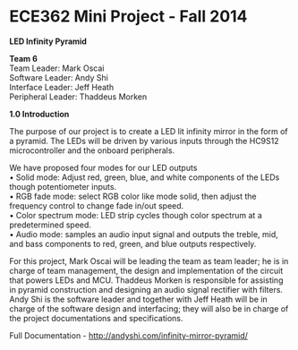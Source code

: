 ECE362 Mini Project - Fall 2014  
======

__LED Infinity Pyramid__  

__Team 6__  
Team Leader: Mark Oscai  
Software Leader: Andy Shi  
Interface Leader: Jeff Heath  
Peripheral Leader: Thaddeus Morken  

__1.0	Introduction__

The purpose of our project is to create a LED lit infinity mirror in the form of a pyramid. The LEDs will be driven by various inputs through the HC9S12 microcontroller and the onboard peripherals.

We have proposed four modes for our LED outputs  
•	Solid mode: Adjust red, green, blue, and white components of the LEDs though potentiometer inputs.  
•	RGB fade mode: select RGB color like mode solid, then adjust the frequency control to change fade in/out speed.   
•	Color spectrum mode: LED strip cycles though color spectrum at a predetermined speed.  
•	Audio mode: samples an audio input signal and outputs the treble, mid, and bass components to red, green, and blue outputs respectively.  

For this project, Mark Oscai will be leading the team as team leader; he is in charge of team management, the design and implementation of the circuit that powers LEDs and MCU. Thaddeus Morken is responsible for assisting in pyramid construction and designing an audio signal rectifier with filters. Andy Shi is the software leader and together with Jeff Heath will be in charge of the software design and interfacing; they will also be in charge of the project documentations and specifications. 

Full Documentation - http://andyshi.com/infinity-mirror-pyramid/
